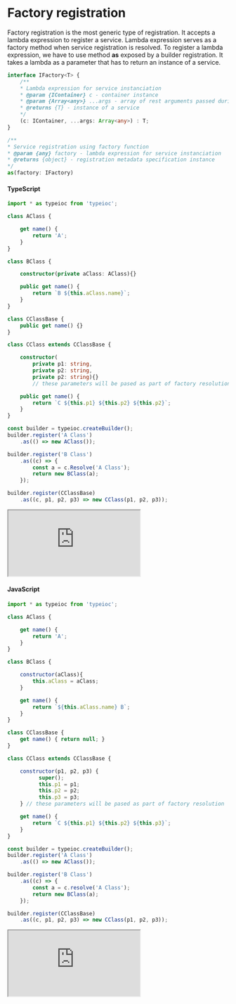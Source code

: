 # Factory registration

Factory registration is the most generic type of registration. It accepts a lambda expression to register a service. Lambda expression serves as a factory method when service registration is resolved. To register a lambda expression, we have to use method **as** exposed by a builder registration. It takes a lambda as a parameter that has to return an instance of a service.

```typescript
interface IFactory<T> {
    /**
    * Lambda expression for service instanciation
    * @param {IContainer} c - container instance
    * @param {Array<any>} ...args - array of rest arguments passed during resolution
    * @returns {T} - instance of a service
    */
    (c: IContainer, ...args: Array<any>) : T;
}

/**
* Service registration using factory function
* @param {any} factory - lambda expression for service instanciation
* @returns {object} - registration metadata specification instance
*/
as(factory: IFactory)
```

 #### TypeScript

```typescript
import * as typeioc from 'typeioc';

class AClass {

    get name() {
        return 'A';
    }
}

class BClass {

    constructor(private aClass: AClass){}

    public get name() {
        return `B ${this.aClass.name}`;
    }
}

class CClassBase {
    public get name() {}
}

class CClass extends CClassBase {

    constructor(
        private p1: string,
        private p2: string,
        private p2: string){}
        // these parameters will be pased as part of factory resolution

    public get name() {
        return `C ${this.p1} ${this.p2} ${this.p2}`;
    }
}

const builder = typeioc.createBuilder();
builder.register('A Class')
    .as(() => new AClass());

builder.register('B Class')
    .as((c) => {
        const a = c.Resolve('A Class');
        return new BClass(a);
    });

builder.register(CClassBase)
    .as((c, p1, p2, p3) => new CClass(p1, p2, p3));
```

<!--sec data-title="Run example" data-id="section0" data-show=true data-collapse=true ces-->

<iframe class="example" src="https://stackblitz.com/edit/tioc-factory-registration-ts?embed=1&file=index.ts">
</iframe>

<!--endsec-->

#### JavaScript

```javascript
import * as typeioc from 'typeioc';

class AClass {

    get name() {
        return 'A';
    }
}

class BClass {

    constructor(aClass){
        this.aClass = aClass;
    }

    get name() {
        return `${this.aClass.name} B`;
    }
}

class CClassBase {
    get name() { return null; }
}

class CClass extends CClassBase {

    constructor(p1, p2, p3) {
          super();
          this.p1 = p1;
          this.p2 = p2;
          this.p3 = p3;
    } // these parameters will be pased as part of factory resolution

    get name() {
        return `C ${this.p1} ${this.p2} ${this.p3}`;
    }
}

const builder = typeioc.createBuilder();
builder.register('A Class')
    .as(() => new AClass());

builder.register('B Class')
    .as((c) => {
        const a = c.resolve('A Class');
        return new BClass(a);
    });

builder.register(CClassBase)
    .as((c, p1, p2, p3) => new CClass(p1, p2, p3));

```

<!--sec data-title="Run example" data-id="section1" data-show=true data-collapse=true ces-->

<iframe class="example" src="https://stackblitz.com/edit/tioc-factory-registration-js?embed=1&file=index.js">
</iframe>

<!--endsec-->
